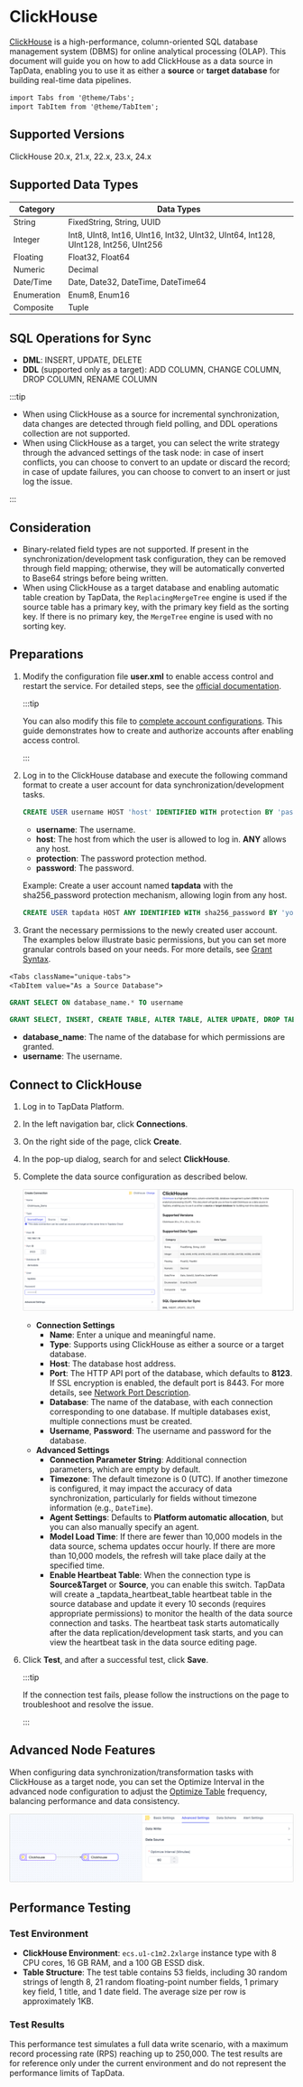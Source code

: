 # ClickHouse

[ClickHouse](https://clickhouse.com/) is a high-performance, column-oriented SQL database management system (DBMS) for online analytical processing (OLAP). This document will guide you on how to add ClickHouse as a data source in TapData, enabling you to use it as either a **source** or **target database** for building real-time data pipelines.

```mdx-code-block
import Tabs from '@theme/Tabs';
import TabItem from '@theme/TabItem';
```

## Supported Versions

ClickHouse 20.x, 21.x, 22.x, 23.x, 24.x

## Supported Data Types

| Category    | Data Types                                                   |
| ----------- | ------------------------------------------------------------ |
| String      | FixedString, String, UUID                                    |
| Integer     | Int8, UInt8, Int16, UInt16, Int32, UInt32, UInt64, Int128, UInt128, Int256, UInt256 |
| Floating    | Float32, Float64                                             |
| Numeric     | Decimal                                                      |
| Date/Time   | Date, Date32, DateTime, DateTime64                           |
| Enumeration | Enum8, Enum16                                                |
| Composite   | Tuple                                                        |

## SQL Operations for Sync

* **DML**: INSERT, UPDATE, DELETE
* **DDL** (supported only as a target): ADD COLUMN, CHANGE COLUMN, DROP COLUMN, RENAME COLUMN

:::tip

* When using ClickHouse as a source for incremental synchronization, data changes are detected through field polling, and DDL operations collection are not supported. 
* When using ClickHouse as a target, you can select the write strategy through the advanced settings of the task node: in case of insert conflicts, you can choose to convert to an update or discard the record; in case of update failures, you can choose to convert to an insert or just log the issue.

:::

## Consideration

* Binary-related field types are not supported. If present in the synchronization/development task configuration, they can be removed through field mapping; otherwise, they will be automatically converted to Base64 strings before being written.
* When using ClickHouse as a target database and enabling automatic table creation by TapData, the `ReplacingMergeTree` engine is used if the source table has a primary key, with the primary key field as the sorting key. If there is no primary key, the `MergeTree` engine is used with no sorting key.

## Preparations

1. Modify the configuration file **user.xml** to enable access control and restart the service. For detailed steps, see the [official documentation](https://clickhouse.com/docs/zh/operations/access-rights#enabling-access-control).

   :::tip

   You can also modify this file to [complete account configurations](https://clickhouse.com/docs/zh/operations/settings/settings-users/). This guide demonstrates how to create and authorize accounts after enabling access control.

   :::

2. Log in to the ClickHouse database and execute the following command format to create a user account for data synchronization/development tasks.

   ```sql
   CREATE USER username HOST 'host' IDENTIFIED WITH protection BY 'password';
   ```

   * **username**: The username.
   * **host**: The host from which the user is allowed to log in. **ANY** allows any host.
   * **protection**: The password protection method.
   * **password**: The password.

   Example: Create a user account named **tapdata** with the sha256_password protection mechanism, allowing login from any host.

   ```sql
   CREATE USER tapdata HOST ANY IDENTIFIED WITH sha256_password BY 'your_password';
   ```

3. Grant the necessary permissions to the newly created user account. The examples below illustrate basic permissions, but you can set more granular controls based on your needs. For more details, see [Grant Syntax](https://clickhouse.com/docs/zh/sql-reference/statements/grant/).

```mdx-code-block
<Tabs className="unique-tabs">
<TabItem value="As a Source Database">
```

```sql
GRANT SELECT ON database_name.* TO username 
```

</TabItem>

<TabItem value="As a Target Database">

```sql
GRANT SELECT, INSERT, CREATE TABLE, ALTER TABLE, ALTER UPDATE, DROP TABLE, TRUNCATE ON database_name.* TO username
```

</TabItem>
</Tabs>

* **database_name**: The name of the database for which permissions are granted.
* **username**: The username.

## Connect to ClickHouse

1. Log in to TapData Platform.

2. In the left navigation bar, click **Connections**.

3. On the right side of the page, click **Create**.

4. In the pop-up dialog, search for and select **ClickHouse**.

5. Complete the data source configuration as described below.

   ![clickhouse_connection](../../images/clickhouse_connection.png)

   * **Connection Settings**
      * **Name**: Enter a unique and meaningful name.
      * **Type**: Supports using ClickHouse as either a source or a target database.
      * **Host**: The database host address.
      * **Port**: The HTTP API port of the database, which defaults to **8123**. If SSL encryption is enabled, the default port is 8443. For more details, see [Network Port Description](https://clickhouse.com/docs/en/guides/sre/network-ports/).
      * **Database**: The name of the database, with each connection corresponding to one database. If multiple databases exist, multiple connections must be created.
      * **Username**, **Password**: The username and password for the database.
   * **Advanced Settings**
      * **Connection Parameter String**: Additional connection parameters, which are empty by default.
      * **Timezone**: The default timezone is 0 (UTC). If another timezone is configured, it may impact the accuracy of data synchronization, particularly for fields without timezone information (e.g., `DateTime`).
      * **Agent Settings**: Defaults to **Platform automatic allocation**, but you can also manually specify an agent.
      * **Model Load Time**: If there are fewer than 10,000 models in the data source, schema updates occur hourly. If there are more than 10,000 models, the refresh will take place daily at the specified time.
      * **Enable Heartbeat Table**: When the connection type is **Source&Target** or **Source**, you can enable this switch. TapData will create a _tapdata_heartbeat_table heartbeat table in the source database and update it every 10 seconds (requires appropriate permissions) to monitor the health of the data source connection and tasks. The heartbeat task starts automatically after the data replication/development task starts, and you can view the heartbeat task in the data source editing page.

6. Click **Test**, and after a successful test, click **Save**.

   :::tip

   If the connection test fails, please follow the instructions on the page to troubleshoot and resolve the issue.

   :::

## Advanced Node Features

When configuring data synchronization/transformation tasks with ClickHouse as a target node, you can set the Optimize Interval in the advanced node configuration to adjust the [Optimize Table](https://clickhouse.com/docs/en/sql-reference/statements/optimize) frequency, balancing performance and data consistency.

![ClickHouse Advanced Node Features](../../images/clickhouse_node_advanced_settings.png)

## Performance Testing

### Test Environment

* **ClickHouse Environment**: `ecs.u1-c1m2.2xlarge` instance type with 8 CPU cores, 16 GB RAM, and a 100 GB ESSD disk.
* **Table Structure**: The test table contains 53 fields, including 30 random strings of length 8, 21 random floating-point number fields, 1 primary key field, 1 title, and 1 date field. The average size per row is approximately 1KB.

### Test Results

This performance test simulates a full data write scenario, with a maximum record processing rate (RPS) reaching up to 250,000. The test results are for reference only under the current environment and do not represent the performance limits of TapData.

